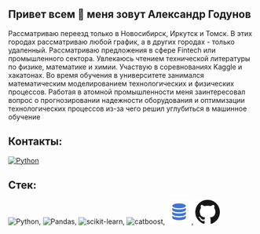## Привет всем 👋 меня зовут Александр Годунов

Рассматриваю переезд только в Новосибирск, Иркутск и Томск. В этих городах рассматриваю любой график, а в других городах - только удаленный.
Рассматриваю предложения в сфере Fintech или промышленного сектора. Увлекаюсь чтением технической литературы по физике, математике и химии.
Участвую в соревнованиях Kaggle и хакатонах.
Во время обучения в университете занимался математическим моделированием технологических и физических процессов.
Работая в атомной промышленности меня заинтересовал вопрос о прогнозировании надежности оборудования и оптимизации технологических процессов из-за чего решил
углубиться в машинное обучение

## Контакты:
[<img src="https://digit.market/image/cache/catalog/buytgsoft/unnamed-800x600.png" alt="Python" width="50"/>](https://t.me/alexgodunov)

## Стек:

<img src="https://sticker-na-auto.ru/images/product/s/624976be6.jpg" alt="Python" width="50"/>, <img src="https://numfocus.org/wp-content/uploads/2016/07/pandas-logo-300.png" alt="Pandas" width="50"/>,
<img src="https://numfocus.org/wp-content/uploads/2017/11/scikitlearn-logo-300.png" alt="scikit-learn" width="50"/>,
<img src="https://avatars.mds.yandex.net/i?id=cb875c6ca2be7baf9c1cdb8a3bc63c091993689a-6372940-images-thumbs&n=13" alt="catboost" width="50"/>,
<img src="https://raw.githubusercontent.com/github/explore/80688e429a7d4ef2fca1e82350fe8e3517d3494d/topics/sql/sql.png" alt="sql" width="50"/>,
<img src="https://raw.githubusercontent.com/github/explore/78df643247d429f6cc873026c0622819ad797942/topics/github/github.png" alt="github" width="50"/>
